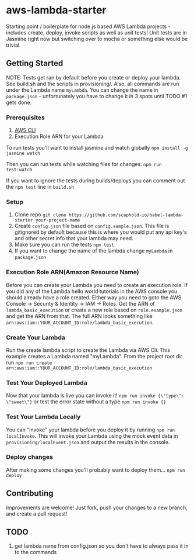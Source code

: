 # aws-lambda-starter
Starting point / boilerplate for node.js based AWS Lambda projects - includes create, deploy, invoke scripts as well as unit tests! Unit tests are in Jasmine right now but switching over to mocha or something else would be trivial.

## Getting Started
NOTE: Tests get ran by default before you create or deploy your lambda. See build.sh and the scripts in provisioning/. Also, all commands are run under the Lambda name `myLambda`. You can change the name in `package.json` - unfortunately you have to change it in 3 spots until TODO #1 gets done.

### Prerequisites
1. [AWS CLI](https://aws.amazon.com/cli/)
2. Execution Role ARN for your Lambda

To run tests you'll want to install jasmine and watch globally
`npm install -g jasmine watch`

Then you can run tests while watching files for changes:
`npm run test:watch`

If you want to ignore the tests during builds/deploys you can comment out the `npm test` line in `build.sh`

### Setup
1. Clone repo `git clone https://github.com/scaphold-io/babel-lambda-starter your-project-name`
1. Create `config.json` file based on `config.sample.json`. This file is gitignored by default because this is where you would put any api key's and other secret info that your lambda may need.
1. Make sure you can run the tests `npm test`
1. If you want to change the name of the lambda change `myLambda` in `package.json`


### Execution Role ARN(Amazon Resource Name)
Before you can create your Lambda you need to create an execution role. If you did any of the Lambda hello world tutorials in the AWS console you should already have a role created. Either way you need to goto the AWS Console -> Security & Identity -> IAM -> Roles. Get the ARN of `lambda_basic_execution` or create a new role based on `role.example.json` and get the ARN from that. The full ARN looks something like `arn:aws:iam::YOUR_ACCOUNT_ID:role/lambda_basic_execution`.

### Create Your Lambda
Run the create lambda script to create the Lambda via AWS Cli. This example creates a Lambda named "myLambda". From the project root dir run 
`npm run create arn:aws:iam::YOUR_ACCOUNT_ID:role/lambda_basic_execution`

### Test Your Deployed Lambda
Now that your lambda is live you can invoke it!
`npm run invoke {\"type\": \"sweet\"}` or test the error state without a type `npm run invoke {}`

### Test Your Lambda Locally
You can "invoke" your lambda before you deploy it by running `npm run localInvoke`. This will invoke your Lambda using the mock event data in `provisioning/localEvent.json` and output the results in the console.

### Deploy changes
After making some changes you'll probably want to deploy them...
`npm run deploy`

## Contributing
Improvements are welcome! Just fork, push your changes to a new branch, and create a pull request!

## TODO 
1. get lambda name from config.json so you don't have to always pass it in to the commands
